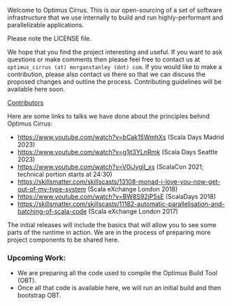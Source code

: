 Welcome to Optimus Cirrus. This is our open-sourcing of a set of software infrastructure that we use internally to build and run highly-performant and parallelizable applications.

Please note the LICENSE file.

We hope that you find the project interesting and useful. If you want to ask questions or make comments then please feel free to contact us at `optimus_cirrus (at) morganstanley (dot) com`. If you would like to make a contribution, please also contact us there so that we can discuss the proposed changes and outline the process. Contributing guidelines will be available here soon. 

[Contributors](contributors.md)

Here are some links to talks we have done about the principles behind Optimus Cirrus:
* https://www.youtube.com/watch?v=bCak15WmhXs (Scala Days Madrid 2023)
* https://www.youtube.com/watch?v=g1jt3YLnRmk (Scala Days Seattle 2023)
* https://www.youtube.com/watch?v=V0jJvgiI_xs (ScalaCon 2021; technical portion starts at 24:30)
* https://skillsmatter.com/skillscasts/13108-monad-i-love-you-now-get-out-of-my-type-system (Scala eXchange London 2018)
* https://www.youtube.com/watch?v=BW8S92jP5sE (ScalaDays 2018)
* https://skillsmatter.com/skillscasts/11182-automatic-parallelisation-and-batching-of-scala-code (Scala eXchange London 2017)
 
The initial releases will include the basics that will allow you to see some parts of the runtime in action. We are in the process of preparing more project components to be shared here.

### Upcoming Work:
* We are preparing all the code used to compile the Optimus Build Tool (OBT).
* Once all that code is available here, we will run an initial build and then bootstrap OBT.